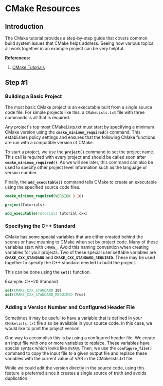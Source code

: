 # CMake Resources

## Introduction

The CMake tutorial provides a step-by-step guide that covers common build system issues that CMake helps address. Seeing how various topics all work together in an example project can be very helpful.

**References:**
1. [CMake Tutorials](https://cmake.org/cmake/help/latest/guide/tutorial/index.html)

## Step #1

### Building a Basic Project

The most basic CMake project is an executable built from a single source code file. For simple projects like this, a `CMakeLists.txt` file with three commands is all that is required.

Any project's top most CMakeLists.txt must start by specifying a minimum CMake version using the **`cmake_minimum_required()`** command. This establishes policy settings and ensures that the following CMake functions are run with a compatible version of CMake.

To start a project, we use the **`project()`** command to set the project name. This call is required with every project and should be called soon after **`cmake_minimum_required()`**. As we will see later, this command can also be used to specify other project level information such as the language or version number.

Finally, the **`add_executable()`** command tells CMake to create an executable using the specified source code files.

``` CMake
cmake_minimum_required(VERSION 3.10)

project(Tutorials)

add_executable(Tutorials tutorial.cxx)
```

### Specifying the C++ Standard

CMake has some special variables that are either created behind the scenes or have meaning to CMake when set by project code. Many of these variables start with `CMAKE_`. Avoid this naming convention when creating variables for your projects. Two of these special user settable variables are **`CMAKE_CXX_STANDARD`** and **`CMAKE_CXX_STANDARD_REQUIRED`**. These may be used together to specify the C++ standard needed to build the project.

This can be done using the **`set()`** function.

Example: C++20 Standard

``` CMake
set(CMAKE_CXX_STANDARD 20)
set(CMAKE_CXX_STANDARD_REQUIRED True)
```

### Adding a Version Number and Configured Header File

Sometimes it may be useful to have a variable that is defined in your `CMakelists.txt` file also be available in your source code. In this case, we would like to print the project version.

One way to accomplish this is by using a configured header file. We create an input file with one or more variables to replace. These variables have special syntax which looks like `@VAR@`. Then, we use the **`configure_file()`** command to copy the input file to a given output file and replace these variables with the current value of VAR in the CMakelists.txt file.

While we could edit the version directly in the source code, using this feature is preferred since it creates a single source of truth and avoids duplication.


